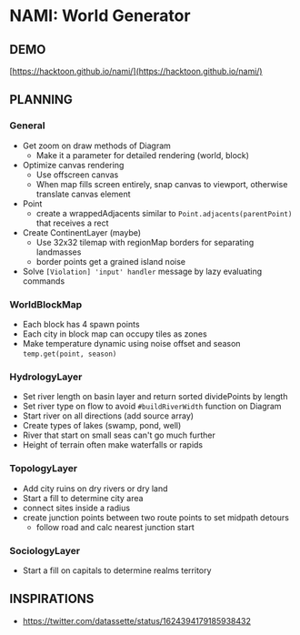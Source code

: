 # NAMI: World Generator

## DEMO

[https://hacktoon.github.io/nami/](https://hacktoon.github.io/nami/)


## PLANNING

### General
- Get zoom on draw methods of Diagram
	- Make it a parameter for detailed rendering (world, block)
- Optimize canvas rendering
	- Use offscreen canvas
	- When map fills screen entirely, snap canvas to viewport,
    	otherwise translate canvas element
- Point
  - create a wrappedAdjacents similar to `Point.adjacents(parentPoint)` that receives a rect
- Create ContinentLayer (maybe)
  - Use 32x32 tilemap with regionMap borders for separating landmasses
  - border points get a grained island noise
- Solve `[Violation] 'input' handler` message by lazy evaluating commands

### WorldBlockMap
- Each block has 4 spawn points
- Each city in block map can occupy tiles as zones
- Make temperature dynamic using noise offset and season `temp.get(point, season)`

### HydrologyLayer
- Set river length on basin layer and return sorted dividePoints by length
- Set river type on flow to avoid `#buildRiverWidth` function on Diagram
- Start river on all directions (add source array)
- Create types of lakes (swamp, pond, well)
- River that start on small seas can't go much further
- Height of terrain often make waterfalls or rapids

### TopologyLayer
- Add city ruins on dry rivers or dry land
- Start a fill to determine city area
- connect sites inside a radius
- create junction points between two route points to set midpath detours
  - follow road and calc nearest junction start

### SociologyLayer
- Start a fill on capitals to determine realms territory


## INSPIRATIONS
- https://twitter.com/datassette/status/1624394179185938432

